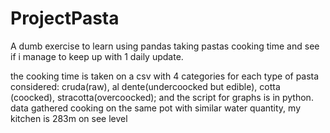 # ProjectPasta
A dumb exercise to learn using pandas taking pastas cooking time and see if i manage to keep up with 1 daily update. 

the cooking time is taken on a csv with 4 categories for each type of pasta considered: cruda(raw), al dente(undercoocked but edible), cotta (coocked), stracotta(overcoocked); and the script for graphs is in python.
data gathered cooking on the same pot with similar water quantity, my kitchen is 283m on see level
